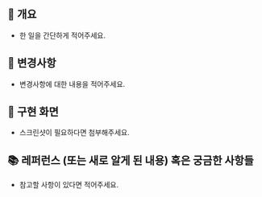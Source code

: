 ## 📌 개요
- 한 일을 간단하게 적어주세요.

## 🔀 변경사항
- 변경사항에 대한 내용을 적어주세요.

## 📸 구현 화면
- 스크린샷이 필요하다면 첨부해주세요.

## 📚 레퍼런스 (또는 새로 알게 된 내용) 혹은 궁금한 사항들
- 참고할 사항이 있다면 적어주세요.
